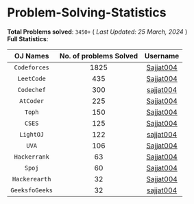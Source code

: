 # Problem-Solving-Statistics

**Total Problems solved**: `3450+`  ( *Last Updated: 25 March, 2024* ) <br>
**Full Statistics**:

| OJ Names         | No. of problems Solved  | Username         |
|:----------------:|:-----------------------:|:----------------:|
|`Codeforces`|1825|[Sajjat004](https://codeforces.com/profile/Sajjat004)|
|`LeetCode`|435|[Sajjat004](https://leetcode.com/Sajjat004/)|
|`Codechef`|300|[sajjat004](https://www.codechef.com/users/sajjat004)|
|`AtCoder`|225|[Sajjat004](https://atcoder.jp/users/Sajjat004)|
|`Toph`|150|[Sajjat004](https://toph.co/u/Sajjat004)|
|`CSES`|125|[Sajjat004](https://cses.fi/user/62271)|
|`LightOJ`|122|[sajjat004](https://lightoj.com/user/sajjat004)|
|`UVA`|106|[Sajjat004](https://onlinejudge.org/index.php?option=com_comprofiler&Itemid=3)|
|`Hackerrank`|63|[Sajjat004](https://www.hackerrank.com/Sajjat004)|
|`Spoj`|60|[Sajjat004](https://www.spoj.com/users/sajjat004/)|
|`Hackerearth`|32|[Sajjat004](https://www.hackerearth.com/@Sajjat004)|
|`GeeksfoGeeks`|32|[sajjat004](https://auth.geeksforgeeks.org/user/sajjat004/practice)|
